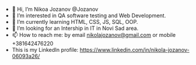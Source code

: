 - 👋 Hi, I’m Nikoa Jozanov @Jozanov
- 👀 I’m interested in QA software testing and Web Development.
- 🌱 I’m currently learning HTML, CSS, JS, SQL, OOP.
- 💞️ I’m looking for an Intership in IT in Novi Sad area.
- 📫 How to reach me: by email nikolajozanov@gmail.com or mobile +381642476220
- This is my LinkedIn profile: https://www.linkedin.com/in/nikola-jozanov-06093a26/

<!---
Jozanov/Jozanov is a ✨ special ✨ repository because its `README.md` (this file) appears on your GitHub profile.
You can click the Preview link to take a look at your changes.
--->

